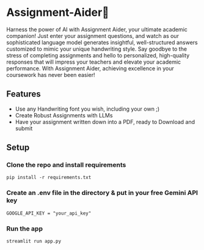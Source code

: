 # Assignment-Aider🎥
Harness the power of AI with Assignment Aider, your ultimate academic companion! Just enter your assignment questions, and watch as our sophisticated language model generates insightful, well-structured answers customized to mimic your unique handwriting style. Say goodbye to the stress of completing assignments and hello to personalized, high-quality responses that will impress your teachers and elevate your academic performance. With Assignment Aider, achieving excellence in your coursework has never been easier!

## Features
- Use any Handwriting font you wish, including your own ;)
- Create Robust Assignments with LLMs
- Have your assignment written down into a PDF, ready to Download and submit

## Setup
### Clone the repo and install requirements
    pip install -r requirements.txt

### Create an .env file in the directory & put in your free Gemini API key

    GOOGLE_API_KEY = "your_api_key"
  ### Run the app
  

    streamlit run app.py
